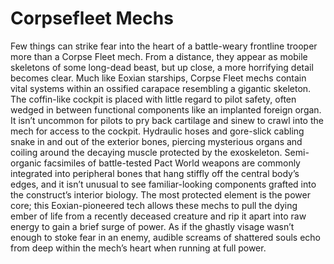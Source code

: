 

# Corpsefleet Mechs

Few things can strike fear into the heart of a battle-weary frontline trooper more than a Corpse Fleet mech. From a distance, they appear as mobile skeletons of some long-dead beast, but up close, a more horrifying detail becomes clear. Much like Eoxian starships, Corpse Fleet mechs contain vital systems within an ossified carapace resembling a gigantic skeleton. The coffin-like cockpit is placed with little regard to pilot safety, often wedged in between functional components like an implanted foreign organ. It isn’t uncommon for pilots to pry back cartilage and sinew to crawl into the mech for access to the cockpit. Hydraulic hoses and gore-slick cabling snake in and out of the exterior bones, piercing mysterious organs and coiling around the decaying muscle protected by the exoskeleton. Semi-organic facsimiles of battle-tested Pact World weapons are commonly integrated into peripheral bones that hang stiffly off the central body’s edges, and it isn’t unusual to see familiar-looking components grafted into the construct’s interior biology. The most protected element is the power core; this Eoxian-pioneered tech allows these mechs to pull the dying ember of life from a recently deceased creature and rip it apart into raw energy to gain a brief surge of power. As if the ghastly visage wasn’t enough to stoke fear in an enemy, audible screams of shattered souls echo from deep within the mech’s heart when running at full power.